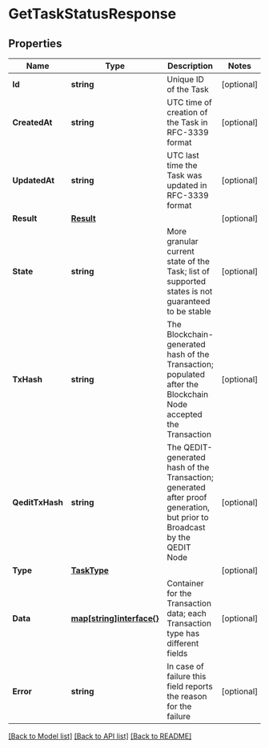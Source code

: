 # GetTaskStatusResponse

## Properties
Name | Type | Description | Notes
------------ | ------------- | ------------- | -------------
**Id** | **string** | Unique ID of the Task | [optional] 
**CreatedAt** | **string** | UTC time of creation of the Task in RFC-3339 format | [optional] 
**UpdatedAt** | **string** | UTC last time the Task was updated in RFC-3339 format | [optional] 
**Result** | [**Result**](Result.md) |  | [optional] 
**State** | **string** | More granular current state of the Task; list of supported states is not guaranteed to be stable | [optional] 
**TxHash** | **string** | The Blockchain-generated hash of the Transaction; populated after the Blockchain Node accepted the Transaction | [optional] 
**QeditTxHash** | **string** | The QEDIT-generated hash of the Transaction; generated after proof generation, but prior to Broadcast by the QEDIT Node | [optional] 
**Type** | [**TaskType**](TaskType.md) |  | [optional] 
**Data** | [**map[string]interface{}**](map[string]interface{}.md) | Container for the Transaction data; each Transaction type has different fields | [optional] 
**Error** | **string** | In case of failure this field reports the reason for the failure | [optional] 

[[Back to Model list]](../README.md#documentation-for-models) [[Back to API list]](../README.md#documentation-for-api-endpoints) [[Back to README]](../README.md)


